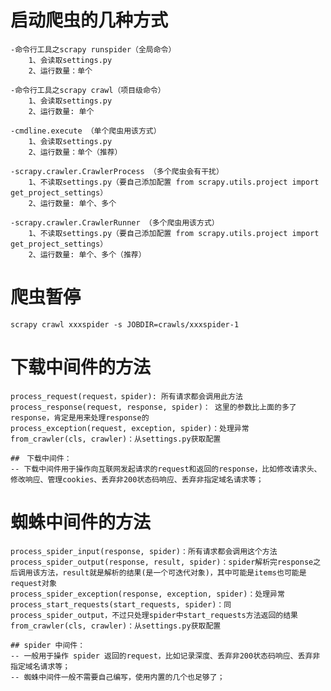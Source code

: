 # 启动爬虫的几种方式
    -命令行工具之scrapy runspider（全局命令）
        1、会读取settings.py
        2、运行数量：单个

    -命令行工具之scrapy crawl（项目级命令）
        1、会读取settings.py
        2、运行数量: 单个

    -cmdline.execute （单个爬虫用该方式）
        1、会读取settings.py
        2、运行数量：单个（推荐）

    -scrapy.crawler.CrawlerProcess （多个爬虫会有干扰）
        1、不读取settings.py（要自己添加配置 from scrapy.utils.project import get_project_settings）
        2、运行数量: 单个、多个

    -scrapy.crawler.CrawlerRunner （多个爬虫用该方式）
        1、不读取settings.py（要自己添加配置 from scrapy.utils.project import get_project_settings）
        2、运行数量: 单个、多个（推荐）



# 爬虫暂停
    scrapy crawl xxxspider -s JOBDIR=crawls/xxxspider-1



# 下载中间件的方法
    process_request(request，spider): 所有请求都会调用此方法
    process_response(request, response, spider)： 这里的参数比上面的多了response，肯定是用来处理response的
    process_exception(request, exception, spider)：处理异常
    from_crawler(cls, crawler)：从settings.py获取配置

    ##　下载中间件：
    -- 下载中间件用于操作向互联网发起请求的request和返回的response，比如修改请求头、修改响应、管理cookies、丢弃非200状态码响应、丢弃非指定域名请求等；

# 蜘蛛中间件的方法
    process_spider_input(response, spider)：所有请求都会调用这个方法
    process_spider_output(response, result, spider)：spider解析完response之后调用该方法，result就是解析的结果(是一个可迭代对象)，其中可能是items也可能是request对象
    process_spider_exception(response, exception, spider)：处理异常
    process_start_requests(start_requests, spider)：同process_spider_output，不过只处理spider中start_requests方法返回的结果
    from_crawler(cls, crawler)：从settings.py获取配置

    ## spider 中间件：
    -- 一般用于操作 spider 返回的request，比如记录深度、丢弃非200状态码响应、丢弃非指定域名请求等；
    -- 蜘蛛中间件一般不需要自己编写，使用内置的几个也足够了；
